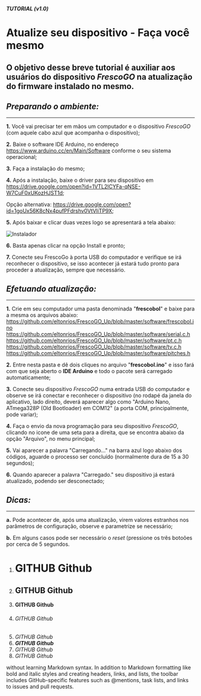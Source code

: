 **_TUTORIAL  (v1.0)_**

# Atualize seu dispositivo - Faça você mesmo 

**O objetivo desse breve tutorial é auxiliar aos usuários do dispositivo *FrescoGO* na atualização do firmware instalado no mesmo.**
---------------------------------------------------------------------
## *Preparando o ambiente:*
---------------------------------------------------------------------
**1.** Você vai precisar ter em mãos um computador e o dispositivo *FrescoGO* (com aquele cabo azul que acompanha o dispositivo);

**2.** Baixe o software IDE Arduino, no endereço https://www.arduino.cc/en/Main/Software conforme o seu sistema operacional;

**3.** Faça a instalação do mesmo;

**4.** Após a instalação, baixe o driver para seu dispositivo em https://drive.google.com/open?id=1VTL2lCYFa-qNSE-W7CuF0xUKozHJST1d;

Opção alternativa: https://drive.google.com/open?id=1goUx56K8cNx4pufPFdrshv0VtVliTP9X;

**5.** Após baixar e clicar duas vezes logo se apresentará a tela abaixo:

![Instalador](http://i1.wp.com/blogdarobotica.com/wp-content/uploads/2016/05/executavel.png "Setup")

**6.** Basta apenas clicar na opção Install e pronto;

**7.** Conecte seu FrescoGo à porta USB do computador e verifique se irá reconhecer o dispositivo, se isso acontecer já estará tudo pronto para proceder a atualização, sempre que necessário.

<!-- Obs: http://blogdarobotica.com/instalando-driver-serial-para-arduinos-com-chip-ch340/
-->

## *Efetuando atualização:*
---------------------------------------------------------------------
**1.** Crie em seu computador uma pasta denominada "**frescobol**" e baixe para a mesma os arquivos abaixo:
<https://github.com/eltonrios/FrescoGO_Up/blob/master/software/frescobol.ino>
<https://github.com/eltonrios/FrescoGO_Up/blob/master/software/serial.c.h> 
<https://github.com/eltonrios/FrescoGO_Up/blob/master/software/pt.c.h> 
<https://github.com/eltonrios/FrescoGO_Up/blob/master/software/tv.c.h> 
<https://github.com/eltonrios/FrescoGO_Up/blob/master/software/pitches.h> 
 
**2.** Entre nesta pasta e dê dois cliques no arquivo "**frescobol.ino**" e isso fará com que seja aberto o **IDE Arduino** e todo o pacote será carregado automaticamente;

**3.** Conecte seu dispositivo *FrescoGO* numa entrada USB do computador e observe se irá conectar e reconhecer o dispositivo (no rodapé da janela do aplicativo, lado direito, deverá aparecer algo como "Arduino Nano, ATmega328P (Old Bootloader) em COM12" (a porta COM, principalmente, pode variar);

**4.** Faça o envio da nova programação para seu dispositivo *FrescoGO*, clicando no icone de uma seta para a direita, que se encontra abaixo da opção "Arquivo", no menu principal;

**5.** Vai aparecer a palavra "Carregando..." na barra azul logo abaixo dos códigos, aguarde o processo ser concluído (normalmente dura de 15 a 30 segundos); 

**6.** Quando aparecer a palavra "Carregado." seu dispositivo já estará atualizado, podendo ser desconectado;

## *Dicas:*
---------------------------------------------------------------------
**a.** Pode acontecer de, após uma atualização, virem valores estranhos nos parâmetros de configuração, observe e parametrize se necessário;

**b.** Em alguns casos pode ser necessário o *reset* (pressione os três botoões por cerca de 5 segundos.



1. # GITHUB Github 
2. ## GITHUB Github
3. **GITHUB Github**
4. ###### GITHUB Github 
5. _GITHUB Github_
6. **_GITHUB Github_** 
7. *GITHUB Github* 
8. *_GITHUB Github_*

without learning Markdown syntax. In addition to Markdown formatting like bold and italic styles and creating headers, links, and lists, the toolbar includes GitHub-specific features such as @mentions, task lists, and links to issues and pull requests.


